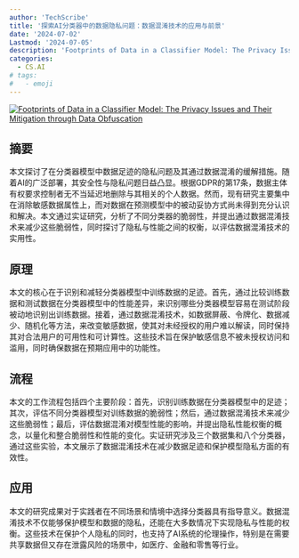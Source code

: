 ```yaml
---
author: 'TechScribe'
title: '探索AI分类器中的数据隐私问题：数据混淆技术的应用与前景'
date: '2024-07-02'
Lastmod: '2024-07-05'
description: 'Footprints of Data in a Classifier Model: The Privacy Issues and Their Mitigation through Data Obfuscation'
categories:
  - CS.AI
# tags:
#   - emoji
---
```


[![Footprints of Data in a Classifier Model: The Privacy Issues and Their Mitigation through Data Obfuscation](https://arxiv-research-1301205113.cos.ap-guangzhou.myqcloud.com/images/2407.02268v1.pdf_0.jpg)](https://arxiv.org/abs/2407.02268v1)

## 摘要

本文探讨了在分类器模型中数据足迹的隐私问题及其通过数据混淆的缓解措施。随着AI的广泛部署，其安全性与隐私问题日益凸显。根据GDPR的第17条，数据主体有权要求控制者无不当延迟地删除与其相关的个人数据。然而，现有研究主要集中在消除敏感数据属性上，而对数据在预测模型中的被动妥协方式尚未得到充分认识和解决。本文通过实证研究，分析了不同分类器的脆弱性，并提出通过数据混淆技术来减少这些脆弱性，同时探讨了隐私与性能之间的权衡，以评估数据混淆技术的实用性。<!--more-->

## 原理

本文的核心在于识别和减轻分类器模型中训练数据的足迹。首先，通过比较训练数据和测试数据在分类器模型中的性能差异，来识别哪些分类器模型容易在测试阶段被动地识别出训练数据。接着，通过数据混淆技术，如数据屏蔽、令牌化、数据减少、随机化等方法，来改变敏感数据，使其对未经授权的用户难以解读，同时保持其对合法用户的可用性和可计算性。这些技术旨在保护敏感信息不被未授权访问和滥用，同时确保数据在预期应用中的功能性。

## 流程

本文的工作流程包括四个主要阶段：首先，识别训练数据在分类器模型中的足迹；其次，评估不同分类器模型对训练数据的脆弱性；然后，通过数据混淆技术来减少这些脆弱性；最后，评估数据混淆对模型性能的影响，并提出隐私性能权衡的概念，以量化和整合脆弱性和性能的变化。实证研究涉及三个数据集和八个分类器，通过这些实验，本文展示了数据混淆技术在减少数据足迹和保护模型隐私方面的有效性。

## 应用

本文的研究成果对于实践者在不同场景和情境中选择分类器具有指导意义。数据混淆技术不仅能够保护模型和数据的隐私，还能在大多数情况下实现隐私与性能的权衡。这些技术在保护个人隐私的同时，也支持了AI系统的伦理操作，特别是在需要共享数据但又存在泄露风险的场景中，如医疗、金融和零售等行业。
